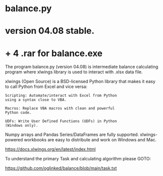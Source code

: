 # balance.py
# version 04.08 stable.
# + 4 .rar for balance.exe 

The program balance.py (version 04.08) is intermediate 
balance calculating program where xlwings library is used to 
interact with .xlsx data file.

xlwings (Open Source) is a BSD-licensed Python library that 
makes it easy to call Python from Excel and vice versa:

    Scripting: Automate/interact with Excel from Python 
    using a syntax close to VBA.

    Macros: Replace VBA macros with clean and powerful 
    Python code.

    UDFs: Write User Defined Functions (UDFs) in Python 
    (Windows only).

Numpy arrays and Pandas Series/DataFrames are fully supported. 
xlwings-powered workbooks are easy to distribute and 
work on Windows and Mac.

https://docs.xlwings.org/en/latest/index.html

To understand the primary Task and calculating algorithm 
please GOTO: 

https://github.com/oglinked/balance/blob/main/task.txt
